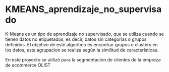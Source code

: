 # KMEANS_aprendizaje_no_supervisado

K-Means es un tipo de aprendizaje no supervisado, que se utiliza cuando se tienen datos no etiquetados, es decir, datos sin categorías o grupos definidos. El objetivo de este algoritmo es encontrar grupos o clusters en los datos, esta agrupacion se realiza según la similitud de características.

En este proyecto se utilizò para la segmentaciòn de clientes de la empreza de ecommerce OLIST

